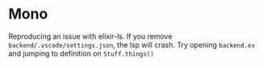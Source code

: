 # Mono
Reproducing an issue with elixir-ls. 
If you remove `backend/.vscode/settings.json`, the lsp will crash.
Try opening `backend.ex` and jumping to definition on `Stuff.things()`
